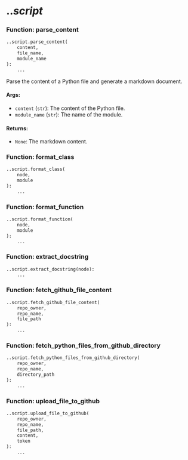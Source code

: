 # ..*script*

### Function: parse_content

```python
..script.parse_content(
    content,
    file_name,
    module_name
):
    ...
```

Parse the content of a Python file and generate a markdown document.

#### Args:
- `content` (`str`): The content of the Python file.
- `module_name` (`str`): The name of the module.

#### Returns:
- `None`: The markdown content.


### Function: format_class

```python
..script.format_class(
    node,
    module
):
    ...
```



### Function: format_function

```python
..script.format_function(
    node,
    module
):
    ...
```



### Function: extract_docstring

```python
..script.extract_docstring(node):
    ...
```



### Function: fetch_github_file_content

```python
..script.fetch_github_file_content(
    repo_owner,
    repo_name,
    file_path
):
    ...
```



### Function: fetch_python_files_from_github_directory

```python
..script.fetch_python_files_from_github_directory(
    repo_owner,
    repo_name,
    directory_path
):
    ...
```



### Function: upload_file_to_github

```python
..script.upload_file_to_github(
    repo_owner,
    repo_name,
    file_path,
    content,
    token
):
    ...
```



